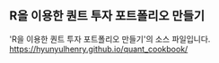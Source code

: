 ## R을 이용한 퀀트 투자 포트폴리오 만들기

'R을 이용한 퀀트 투자 포트폴리오 만들기'의 소스 파일입니다.
https://hyunyulhenry.github.io/quant_cookbook/
